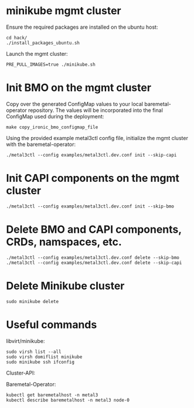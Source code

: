 
# minikube mgmt cluster

Ensure the required packages are installed on the ubuntu host:

	cd hack/
	./install_packages_ubuntu.sh
	
Launch the mgmt cluster:

	PRE_PULL_IMAGES=true ./minikube.sh

# Init BMO on the mgmt cluster
Copy over the generated ConfigMap values to your local baremetal-operator repository. The values will be incorporated into the final ConfigMap used during the deployment: 

	make copy_ironic_bmo_configmap_file

Using the provided example metal3ctl config file, initialize the mgmt cluster with the baremetal-operator:

	./metal3ctl --config examples/metal3ctl.dev.conf init --skip-capi

# Init CAPI components on the mgmt cluster

	./metal3ctl --config examples/metal3ctl.dev.conf init --skip-bmo

# Delete BMO and CAPI components, CRDs, namspaces, etc.

	./metal3ctl --config examples/metal3ctl.dev.conf delete --skip-bmo
	./metal3ctl --config examples/metal3ctl.dev.conf delete --skip-capi

# Delete Minikube cluster

	sudo minikube delete

# Useful commands

libvirt/minikube:

	sudo virsh list --all
	sudo virsh domiflist minikube
	sudo minikube ssh ifconfig

Cluster-API:
	

Baremetal-Operator:
	
	kubectl get baremetalhost -n metal3 
	kubectl describe baremetalhost -n metal3 node-0